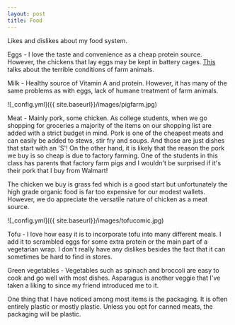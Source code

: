 ```yaml
---
layout: post
title: Food
---
```


Likes and dislikes about my food system.

Eggs - I love the taste and convenience as a cheap protein source. However, the chickens that lay eggs may be kept in battery cages. [This](https://www.winnipeghumanesociety.ca/animal-issues/farm-animal-welfare/) talks about the terrible conditions of farm animals.

Milk - Healthy source of Vitamin A and protein. However, it has many of the same problems as with eggs, lack of humane treatment of farm animals.

![_config.yml]({{ site.baseurl}}/images/pigfarm.jpg)

Meat - Mainly pork, some chicken. As college students, when we go shopping for groceries a majority
of the items on our shopping list are added with a strict budget in mind. Pork is one of the cheapest meats and can easily be added to stews, stir fry and soups. And those are just dishes
that start with an 'S'! On the other hand, it is likely that the reason the pork we buy is so cheap is due to factory farming. One of the students in this class has parents that factory farm pigs and I wouldn't be surprised if it's their pork that I buy from Walmart!

The chicken we buy is grass fed which is a good start but unfortunately the high grade organic food is far too expensive for our modest wallets. However, we do appreciate the versatile nature of chicken as a meat source.

![_config.yml]({{ site.baseurl}}/images/tofucomic.jpg)

Tofu - I love how easy it is to incorporate tofu into many different meals. I add it to scrambled eggs for some extra protein or the main part of a vegetarian wrap. I don't really have any dislikes besides the fact that it can sometimes be hard to find in stores.

Green vegetables - Vegetables such as spinach and broccoli are easy to cook and go well with most dishes. Asparagus is another veggie that I've taken a liking to since my friend introduced me to it.

One thing that I have noticed among most items is the packaging. It is often entirely plastic or mostly plastic. Unless you opt for canned meats, the packaging will be plastic. 
